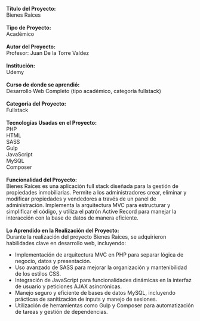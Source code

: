 <strong>Título del Proyecto:</strong><br/>
Bienes Raíces<br/>
<br/>
<strong>Tipo de Proyecto:</strong><br/>
Académico<br/>
<br/>
<strong>Autor del Proyecto:</strong><br/>
Profesor: Juan De la Torre Valdez<br/>
<br/>
<strong>Institución:</strong><br/>
Udemy<br/>
<br/>
<strong>Curso de donde se aprendió:</strong><br/>
Desarrollo Web Completo (tipo académico, categoría fullstack)<br/>
<br/>
<strong>Categoría del Proyecto:</strong><br/>
Fullstack<br/>
<br/>
<strong>Tecnologías Usadas en el Proyecto:</strong><br/>
PHP <br/>
HTML <br/>
SASS <br/>
Gulp <br/>
JavaScript <br/>
MySQL <br/>
Composer <br/>
<br/>
<strong>Funcionalidad del Proyecto:</strong><br/>
Bienes Raíces es una aplicación full stack diseñada para la gestión de propiedades inmobiliarias. Permite a los administradores crear, eliminar y modificar propiedades y vendedores a través de un panel de administración. Implementa la arquitectura MVC para estructurar y simplificar el código, y utiliza el patrón Active Record para manejar la interacción con la base de datos de manera eficiente.<br/>
<br/>
<strong>Lo Aprendido en la Realización del Proyecto:</strong><br/>
Durante la realización del proyecto Bienes Raíces, se adquirieron habilidades clave en desarrollo web, incluyendo:<br/>
<ul>
    <li>Implementación de arquitectura MVC en PHP para separar lógica de negocio, datos y presentación.</li>
    <li>Uso avanzado de SASS para mejorar la organización y mantenibilidad de los estilos CSS.</li>
    <li>Integración de JavaScript para funcionalidades dinámicas en la interfaz de usuario y peticiones AJAX asincrónicas.</li>
    <li>Manejo seguro y eficiente de bases de datos MySQL, incluyendo prácticas de sanitización de inputs y manejo de sesiones.</li>
    <li>Utilización de herramientas como Gulp y Composer para automatización de tareas y gestión de dependencias.</li>
</ul>
